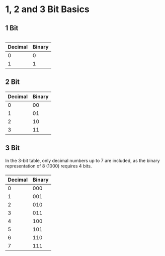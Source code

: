 # 1, 2 and 3 Bit Basics

## 1 Bit
######
| Decimal | Binary |
|---------|--------|
| 0       | 0      |
| 1       | 1      |

## 2 Bit
####
| Decimal | Binary |
|---------|--------|
| 0       | 00     |
| 1       | 01     |
| 2       | 10     |
| 3       | 11     |

## 3 Bit
####
In the 3-bit table, only decimal numbers up to 7 are included, as the binary representation of 8 (1000) requires 4 bits.

####
| Decimal | Binary |
|---------|--------|
| 0       | 000    |
| 1       | 001    |
| 2       | 010    |
| 3       | 011    |
| 4       | 100    |
| 5       | 101    |
| 6       | 110    |
| 7       | 111    |

